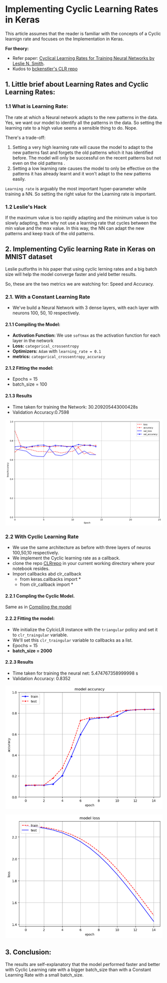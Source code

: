 # Implementing Cyclic Learning Rates in Keras

This article assumes that the reader is familiar with the concepts of a Cyclic learnign rate and focuses on the Implementation in Keras.

**For theory:**
- Refer paper: [Cyclical Learning Rates for Training Neural Networks by 
Leslie N. Smith](https://arxiv.org/abs/1506.01186).
- Kudos to [bckenstler's CLR repo](https://github.com/bckenstler/CLR)

## 1. Little brief about Learning Rates and Cyclic Learning Rates:
### 1.1 What is Learning Rate:

The rate at which a Neural network adapts to the new patterns in the data. Yes, we want our model to identify all the patterns in the data. So setting the learning rate to a high value seems a sensible thing to do. Nope. 

There's a trade-off:
1. Setting a very high learning rate will cause the model to adapt to the new patterns fast and forgets the old patterns which it has identified before. The model will only be successful on the recent patterns but not even on the old patterns .
2. Setting a low learning rate causes the model to only be effective on the patterns it has already learnt and it won't adapt to the new patterns easily.

`Learning rate` is arguably the most important hyper-parameter while training a NN. So setting the right value for the Learning rate is important.

### 1.2 Leslie's Hack 
If the maximum value is too rapidly adapting and the minimum value is too slowly adapting, then why not use a learning rate that cycles between the min value and the max value. In this way, the NN can adapt the new patterns and keep track of the old patterns.

## 2. Implementing Cylic learning Rate in Keras on MNIST dataset
Leslie putforths in his paper that using cyclic lerning rates and a big batch size will help the model converge faster and yield better results.

So, these are the two metrics we are watching for: Speed and Accuracy.
### 2.1. With a Constant Learning Rate 
 - We've build a Neural Network with 3 dense layers, with each layer with neurons 100, 50, 10 respectively. 
 #### 2.1.1 Compiling the Model:
 - **Activation Function:** We use `softmax` as the activation function for each layer in the network
 - **Loss:** `categorical_crossentropy`
 - **Optimizers:** `Adam` with `learning_rate = 0.1`
 - **metrics:** `categorical_crossentropy_accuracy`
 #### 2.1.2 Fitting the model:
  - Epochs = 15
  - batch_size = 100
 #### 2.1.3 Results
 - Time taken for training the Network:  30.209205443000428s
 - Validation Accuracy:0.7598

 ![Epoch v loss/Accuracy: With Constant LR](cf542169-637e-4572-8556-bd7f1c85f03b.png)


### 2.2 With Cyclic Learning Rate
- We use the same architecture as before with three layers of neuros 100,50,10 respectively.
- We implement the Cyclic learning rate as a callback.
- clone the repo [CLRrepo](https://github.com/bckenstler/CLR) in your current working directory where your notebook resides.
- Import callbacks abd clr_callback
    - from keras.callbacks import *
    - from clr_callback import *

#### 2.2.1 Compling the Cyclic Model.
Same as in [Compiling the model](#2.1.1-compiling-the-model:)
#### 2.2.2 Fitting the model:
- We initialize the CylcicLR instance with the `triangular` policy and set it to `clr_traingular` variable.
- We'll set this `clr_traingular` variable to callbacks as a list.
- Epochs = 15
- **batch_size = 2000**
#### 2.2.3 Results
- Time taken for training the neural net:  5.474767358999998 s
- Validation Accuracy: 0.8352

![Epoch v Accuracy: With Cyclic LR](1ee1d418-a39d-4070-b584-5d0ff028cf72.png)


![Epoch v loss: With Cyclic LR](a38200e8-6c84-4f12-8748-ea3f548841d5.png)
## 3. Conclusion:
The results are self-explanatory that the model performed faster and better with Cyclic Learning rate with a bigger batch_size than with a Constant Learning Rate with a small batch_size.

<!-- step_size = 2000
iterations = 10000
The learning rate increases from 0.001 to 0.006 thorugh the iterations 0-2000 and then falls back from 0.006 to 0.001 throught the iteration range of 2000-4000. This happens through out the whole number of iterations

 - total no.of instances = 60000
 - epochs = 15
 - batch_size = 100
 - total no. of iterations per epoch = 600 * 100 = 60000
 - total no.of iterations for the whole training = 60000*15 = 900000

The accuracy and loss is calculated at the end of each epoch with a cyclic learning rate. -->
